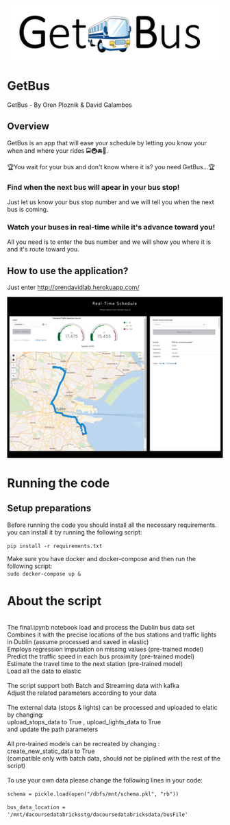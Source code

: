 <img src='logo.png' width=600/>

# GetBus
GetBus -  By Oren Ploznik & David Galambos

## Overview
GetBus is an app that will ease your schedule by letting you know your when and where your rides 🚍🚇🚘🛴.

🏆You wait for your bus and don't know where it is? you need GetBus...🏆

### Find when the next bus will apear in your bus stop!
Just let us know your bus stop number and we will tell you when the next bus is coming.

### Watch your buses in real-time while it's advance toward you!
All you need is to enter the bus number and we will show you where it is and it's route toward you.

## How to use the application?
Just enter http://orendavidlab.herokuapp.com/

<img src='app_image.png' width=600/>

# Running the code

## Setup preparations

Before running the code you should install all the necessary requirements.
you can install it by running the following script: <br>

`pip install -r requirements.txt`

Make sure you have docker and docker-compose and then run the following script: <br>
`sudo docker-compose up &`


# About the script
<br>
The final.ipynb notebook load and process the Dublin bus data set<br>
Combines it with the precise locations of the bus stations and traffic lights in Dublin (assume processed and saved in elastic)<br>
Employs regression imputation on missing values (pre-trained model)<br>
Predict the traffic speed in each bus proximity (pre-trained model)<br>
Estimate the travel time to the next station (pre-trained model)<br>
Load all the data to elastic<br>
<br>
The script support both Batch and Streaming data with kafka<br>
Adjust the related parameters according to your data<br>
<br>
The external data (stops & lights) can be processed and uploaded to elatic by changing:<br>
upload_stops_data to True , upload_lights_data to True<br>
and update the path parameters<br>
<br>
All pre-trained models can be recreated by changing : create_new_static_data to True<br>
(compatible only with batch data, should not be piplined with the rest of the script)<br>
 <br>
To use your own data please change the following lines in your code: <br>

`schema = pickle.load(open("/dbfs/mnt/schema.pkl", "rb"))` 

`bus_data_location = '/mnt/dacoursedatabricksstg/dacoursedatabricksdata/busFile'`
